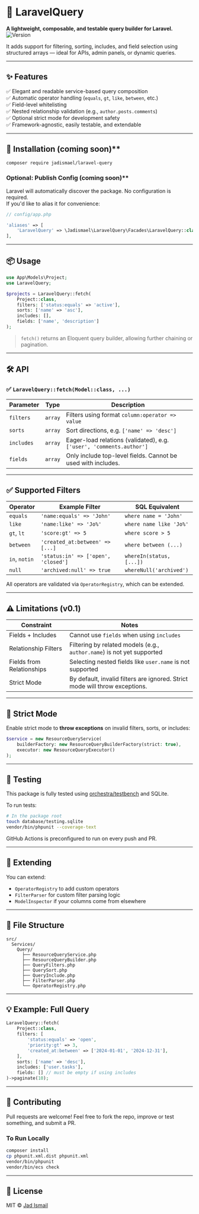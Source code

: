 # 🧠 LaravelQuery

**A lightweight, composable, and testable query builder for Laravel.**  
![Version](https://img.shields.io/badge/version-0.1.0-blue.svg)


It adds support for filtering, sorting, includes, and field selection using structured arrays — ideal for APIs, admin panels, or dynamic queries.

---

## ✨ Features

✅ Elegant and readable service-based query composition  
✅ Automatic operator handling (`equals`, `gt`, `like`, `between`, etc.)  
✅ Field-level whitelisting  
✅ Nested relationship validation (e.g., `author.posts.comments`)  
✅ Optional strict mode for development safety  
✅ Framework-agnostic, easily testable, and extendable

---

## 🚀 Installation (coming soon)**  

```bash
composer require jadismael/laravel-query
```

### Optional: Publish Config (coming soon)**  

Laravel will automatically discover the package. No configuration is required.  
If you'd like to alias it for convenience:

```php
// config/app.php

'aliases' => [
    'LaravelQuery' => \Jadismael\LaravelQuery\Facades\LaravelQuery::class,
],
```

---

## 📦 Usage

```php
use App\Models\Project;
use LaravelQuery;

$projects = LaravelQuery::fetch(
    Project::class,
    filters: ['status:equals' => 'active'],
    sorts: ['name' => 'asc'],
    includes: [],
    fields: ['name', 'description']
);
```

> `fetch()` returns an Eloquent query builder, allowing further chaining or pagination.

---

## 🛠 API

### ✅ `LaravelQuery::fetch(Model::class, ...)`

| Parameter   | Type     | Description |
|-------------|----------|-------------|
| `filters`   | `array`  | Filters using format `column:operator => value` |
| `sorts`     | `array`  | Sort directions, e.g. `['name' => 'desc']` |
| `includes`  | `array`  | Eager-load relations (validated), e.g. `['user', 'comments.author']` |
| `fields`    | `array`  | Only include top-level fields. Cannot be used with includes. |

---

## ✅ Supported Filters

| Operator      | Example Filter                      | SQL Equivalent                  |
|---------------|-------------------------------------|----------------------------------|
| `equals`      | `'name:equals' => 'John'`           | `where name = 'John'`           |
| `like`        | `'name:like' => 'Jo%'`              | `where name like 'Jo%'`         |
| `gt`, `lt`    | `'score:gt' => 5`                   | `where score > 5`               |
| `between`     | `'created_at:between' => [...]`     | `where between (...)`           |
| `in`, `notin` | `'status:in' => ['open', 'closed']` | `whereIn(status, [...])`        |
| `null`        | `'archived:null' => true`           | `whereNull('archived')`         |

All operators are validated via `OperatorRegistry`, which can be extended.

---

## ⚠️ Limitations (v0.1)

| Constraint                     | Notes                                                                 |
|-------------------------------|-----------------------------------------------------------------------|
| Fields + Includes             | Cannot use `fields` when using `includes`                            |
| Relationship Filters          | Filtering by related models (e.g., `author.name`) is not yet supported |
| Fields from Relationships     | Selecting nested fields like `user.name` is not supported             |
| Strict Mode                   | By default, invalid filters are ignored. Strict mode will throw exceptions. |

---

## 🔐 Strict Mode

Enable strict mode to **throw exceptions** on invalid filters, sorts, or includes:

```php
$service = new ResourceQueryService(
    builderFactory: new ResourceQueryBuilderFactory(strict: true),
    executor: new ResourceQueryExecutor()
);
```

---

## 🧪 Testing

This package is fully tested using [orchestra/testbench](https://github.com/orchestral/testbench) and SQLite.

To run tests:

```bash
# In the package root
touch database/testing.sqlite
vendor/bin/phpunit --coverage-text
```

GitHub Actions is preconfigured to run on every push and PR.

---

## 🧩 Extending

You can extend:

- `OperatorRegistry` to add custom operators
- `FilterParser` for custom filter parsing logic
- `ModelInspector` if your columns come from elsewhere

---

## 📁 File Structure

```
src/
  Services/
    Query/
      ├── ResourceQueryService.php
      ├── ResourceQueryBuilder.php
      ├── QueryFilters.php
      ├── QuerySort.php
      ├── QueryInclude.php
      ├── FilterParser.php
      └── OperatorRegistry.php
```

---

## 💡 Example: Full Query

```php
LaravelQuery::fetch(
    Project::class,
    filters: [
        'status:equals' => 'open',
        'priority:gt' => 3,
        'created_at:between' => ['2024-01-01', '2024-12-31'],
    ],
    sorts: ['name' => 'desc'],
    includes: ['user.tasks'],
    fields: [] // must be empty if using includes
)->paginate(10);
```

---

## 🤝 Contributing

Pull requests are welcome! Feel free to fork the repo, improve or test something, and submit a PR.

### To Run Locally

```bash
composer install
cp phpunit.xml.dist phpunit.xml
vendor/bin/phpunit
vendor/bin/ecs check
```

---

## 📄 License

MIT © [Jad Ismail](https://www.linkedin.com/in/jad-ismail/)
